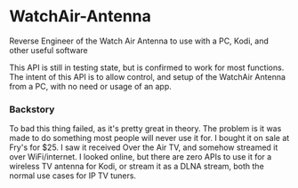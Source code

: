 # WatchAir-Antenna
Reverse Engineer of the Watch Air Antenna to use with a PC, Kodi, and other useful software

This API is still in testing state, but is confirmed to work for most functions.
The intent of this API is to allow control, and setup of the WatchAir Antenna from a PC, with no need or usage of an app.


### Backstory
To bad this thing failed, as it's pretty great in theory.
The problem is it was made to do something most people will never use it for. I bought it on sale at Fry's for $25.
I saw it received Over the Air TV, and somehow streamed it over WiFi/internet. I looked online, but there are zero APIs to use it for a wireless TV antenna for Kodi, or stream it as a DLNA stream, both the normal use cases for IP TV tuners.